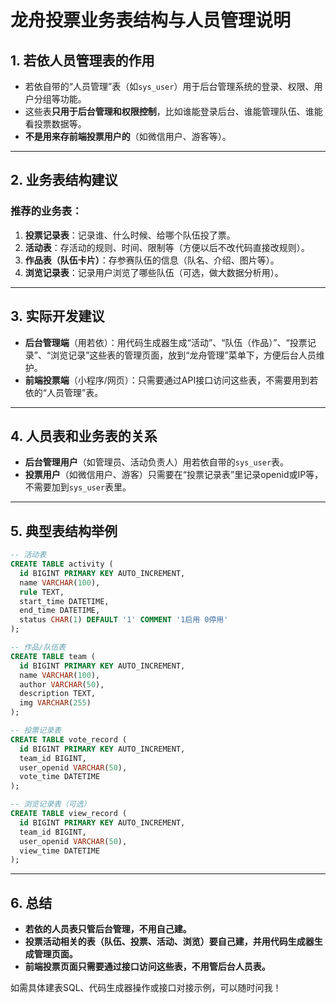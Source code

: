 # 龙舟投票业务表结构与人员管理说明

## 1. 若依人员管理表的作用

- 若依自带的“人员管理”表（如`sys_user`）用于后台管理系统的登录、权限、用户分组等功能。
- 这些表**只用于后台管理和权限控制**，比如谁能登录后台、谁能管理队伍、谁能看投票数据等。
- **不是用来存前端投票用户的**（如微信用户、游客等）。

---

## 2. 业务表结构建议

### 推荐的业务表：
1. **投票记录表**：记录谁、什么时候、给哪个队伍投了票。
2. **活动表**：存活动的规则、时间、限制等（方便以后不改代码直接改规则）。
3. **作品表（队伍卡片）**：存参赛队伍的信息（队名、介绍、图片等）。
4. **浏览记录表**：记录用户浏览了哪些队伍（可选，做大数据分析用）。

---

## 3. 实际开发建议

- **后台管理端**（用若依）：用代码生成器生成“活动”、“队伍（作品）”、“投票记录”、“浏览记录”这些表的管理页面，放到“龙舟管理”菜单下，方便后台人员维护。
- **前端投票端**（小程序/网页）：只需要通过API接口访问这些表，不需要用到若依的“人员管理”表。

---

## 4. 人员表和业务表的关系

- **后台管理用户**（如管理员、活动负责人）用若依自带的`sys_user`表。
- **投票用户**（如微信用户、游客）只需要在“投票记录表”里记录openid或IP等，不需要加到`sys_user`表里。

---

## 5. 典型表结构举例

```sql
-- 活动表
CREATE TABLE activity (
  id BIGINT PRIMARY KEY AUTO_INCREMENT,
  name VARCHAR(100),
  rule TEXT,
  start_time DATETIME,
  end_time DATETIME,
  status CHAR(1) DEFAULT '1' COMMENT '1启用 0停用'
);

-- 作品/队伍表
CREATE TABLE team (
  id BIGINT PRIMARY KEY AUTO_INCREMENT,
  name VARCHAR(100),
  author VARCHAR(50),
  description TEXT,
  img VARCHAR(255)
);

-- 投票记录表
CREATE TABLE vote_record (
  id BIGINT PRIMARY KEY AUTO_INCREMENT,
  team_id BIGINT,
  user_openid VARCHAR(50),
  vote_time DATETIME
);

-- 浏览记录表（可选）
CREATE TABLE view_record (
  id BIGINT PRIMARY KEY AUTO_INCREMENT,
  team_id BIGINT,
  user_openid VARCHAR(50),
  view_time DATETIME
);
```

---

## 6. 总结

- **若依的人员表只管后台管理，不用自己建。**
- **投票活动相关的表（队伍、投票、活动、浏览）要自己建，并用代码生成器生成管理页面。**
- **前端投票页面只需要通过接口访问这些表，不用管后台人员表。**

如需具体建表SQL、代码生成器操作或接口对接示例，可以随时问我！
